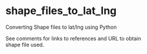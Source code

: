 # shape_files_to_lat_lng
Converting Shape files to lat/lng using Python

See comments for links to references and URL to obtain \
shape file used.
